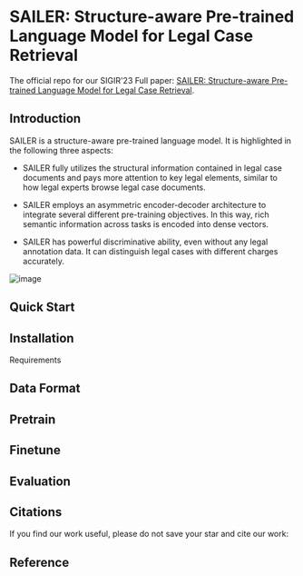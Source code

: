<!--
 * @Author: lihaitao
 * @Date: 2023-04-28 14:10:14
 * @LastEditors: Do not edit
 * @LastEditTime: 2023-05-09 16:33:33
 * @FilePath: /lht/GitHub_code/SAILER/README.md
-->
# SAILER: Structure-aware Pre-trained Language Model for Legal Case Retrieval

The official repo for our SIGIR'23 Full paper: [SAILER: Structure-aware Pre-trained Language Model for Legal Case Retrieval](https://arxiv.org/abs/2304.11370). 

## Introduction

SAILER is a structure-aware pre-trained language model. It is highlighted in the following three aspects: 

- SAILER fully utilizes the structural information contained in legal case documents and pays more attention to key legal elements, similar to how legal experts browse legal case documents. 

- SAILER employs an asymmetric encoder-decoder architecture to integrate several different pre-training objectives. In this way, rich semantic information across tasks is encoded into dense vectors. 

- SAILER has powerful discriminative ability, even without any legal annotation data. It can distinguish legal cases with different charges accurately. 


![image](./figures/model.png)


## Quick Start




## Installation
Requirements


## Data Format


## Pretrain



## Finetune


## Evaluation

## Citations
If you find our work useful, please do not save your star and cite our work:

## Reference


